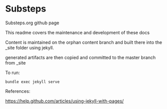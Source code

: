 # Substeps
Substeps.org github page 

This readme covers the maintenance and development of these docs

Content is maintained on the orphan content branch and built there into the _site folder using jekyll.

generated artifacts are then copied and committed to the master branch from _site

To run: 

```bundle exec jekyll serve```

References: 

https://help.github.com/articles/using-jekyll-with-pages/


